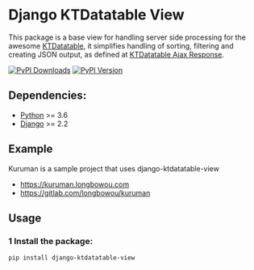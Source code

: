 # Django KTDatatable View

This package is a base view for handling server side processing for the awesome
[KTDatatable](https://keenthemes.com/metronic/?page=docs&section=html/components/datatable), it simplifies handling of
sorting, filtering and creating JSON output, as defined at [KTDatatable Ajax Response](https://keenthemes.com/metronic/?page=docs&section=html/components/datatable#sec14-6).

[![PyPI Downloads][pypi-dl-image]][pypi-dl-link]
[![PyPI Version][pypi-v-image]][pypi-v-link]

[pypi-dl-link]: https://pypi.python.org/pypi/django-ktdatatable-view
[pypi-dl-image]: https://img.shields.io/pypi/dm/django-ktdatatable-view.png
[pypi-v-link]: https://pypi.python.org/pypi/django-ktdatatable-view
[pypi-v-image]: https://img.shields.io/pypi/v/django-ktdatatable-view.png

## Dependencies:

* [Python](https://www.python.org/) >= 3.6
* [Django](https://www.djangoproject.com/) >= 2.2

## Example

Kuruman is a sample project that uses django-ktdatatable-view
 - https://kuruman.longbowou.com
 - https://gitlab.com/longbowou/kuruman

## Usage

### 1 Install the package:

```bash
pip install django-ktdatatable-view
```